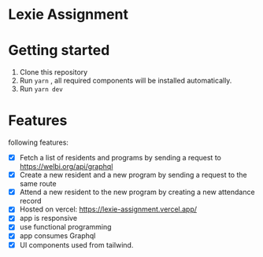 # Lexie Assignment

# Getting started

1. Clone this repository
2. Run `yarn` , all required components will be installed automatically.
3. Run `yarn dev`

# Features
following features:

- [x] Fetch a list of residents and programs by sending a request to https://welbi.org/api/graphql
- [x] Create a new resident and a new program by sending a request to the same route
- [x] Attend a new resident to the new program by creating a new attendance record
- [x] Hosted on vercel: https://lexie-assignment.vercel.app/
- [x] app is responsive
- [x] use functional programming
- [x] app consumes Graphql
- [x] UI components used from tailwind.
